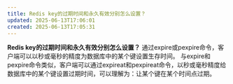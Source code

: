 ```yaml
---
title: Redis key的过期时间和永久有效分别怎么设置？
updated: 2025-06-13T17:06:01
created: 2025-06-13T17:05:31
---
```


**Redis key的过期时间和永久有效分别怎么设置？**
通过expire或pexpire命令，客户端可以以秒或毫秒的精度为数据库中的某个键设置生存时间。
与expire和pexpire命令类似，客户端可以通过expireat和pexpireat命令，以秒或毫秒精度给数据库中的某个键设置过期时间，可以理解为：让某个键在某个时间点过期。
